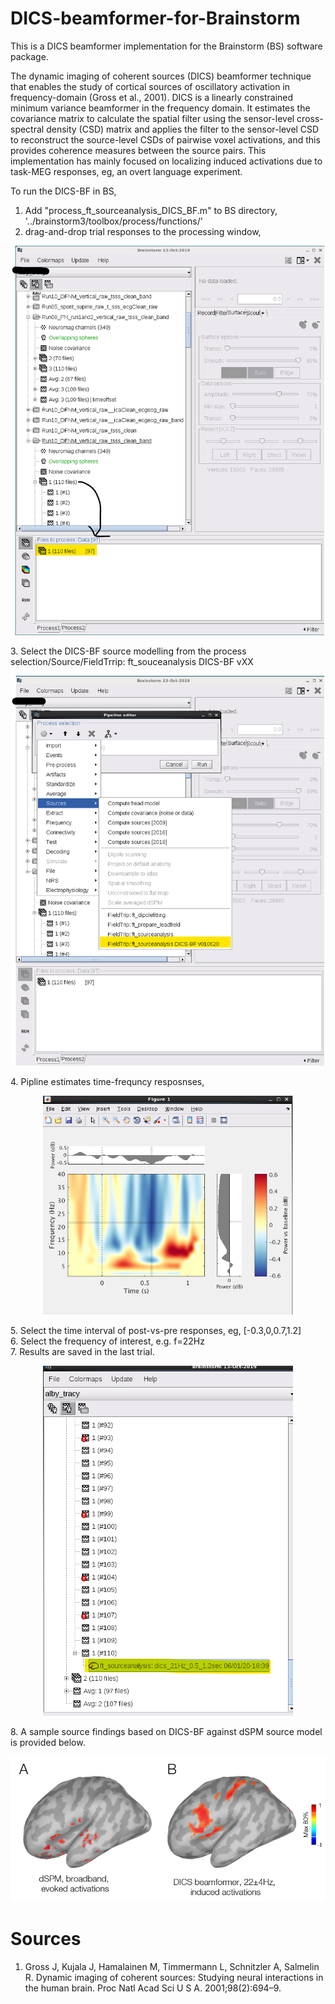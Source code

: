 # DICS-beamformer-for-Brainstorm
This is a DICS beamformer implementation for the Brainstorm (BS) software package.

The dynamic imaging of coherent sources (DICS) beamformer technique that enables the study of cortical sources of oscillatory activation in frequency-domain (Gross et al., 2001). DICS is a linearly constrained minimum variance beamformer in the frequency domain. It estimates the covariance matrix to calculate the spatial filter using the sensor-level cross-spectral density (CSD) matrix and applies the filter to the sensor-level CSD to reconstruct the source-level CSDs of pairwise voxel activations, and this provides coherence measures between the source pairs.
This implementation has mainly focused on localizing induced activations due to task-MEG responses, eg, an overt language experiment.

To run the DICS-BF in BS,
1. Add "process_ft_sourceanalysis_DICS_BF.m" to BS directory, '../brainstorm3/toolbox/process/functions/'
2. drag-and-drop trial responses to the processing window,<br/>
<p align="center">
<img src="images/1_screenshot.png" width="500">
</p>
3. Select the DICS-BF source modelling from the process selection/Source/FieldTrrip: ft_souceanalysis DICS-BF vXX <br/>
<p align="center">
<img src="images/2_screenshot.png" width="500">
</p>
4. Pipline estimates time-frequncy resposnses, <br/>
<p align="center">
<img src="images/3_screenshot.png" width="400">
</p>
5. Select the time interval of post-vs-pre responses, eg, [-0.3,0,0.7,1.2]<br/>
6. Select the frequency of interest, e.g. f=22Hz<br/>
7. Results are saved in the last trial.<br/>
<p align="center">
<img src="images/8_screenshot.png" width="400">
</p>
8. A sample source findings based on DICS-BF against dSPM source model is provided below.<br/>
<p align="center">
<img src="images/7_screenshot.png" width="600">
</p>

# Sources
1. Gross J, Kujala J, Hamalainen M, Timmermann L, Schnitzler A, Salmelin R. Dynamic imaging of coherent sources: Studying neural interactions in the human brain. Proc Natl Acad Sci U S A. 2001;98(2):694–9.

<!-- <img src="images/4_screenshot.png" width="500"> -->
<!-- <img src="images/5_screenshot.png" width="600"> -->
<!-- <img src="images/6_screenshot.png" width="600"> -->
